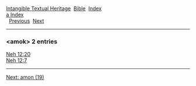 [Intangible Textual Heritage](../../index)  [Bible](../index) 
[Index](index)   
[a Index](_a_)  
  [Previous](c00495)  [Next](c00497) 

------------------------------------------------------------------------

### &lt;amok&gt; 2 entries

[Neh 12:20](../kjv/neh012.htm#020)  
[Neh 12:7](../kjv/neh012.htm#007)  

------------------------------------------------------------------------

[Next: amon (19)](c00497)
